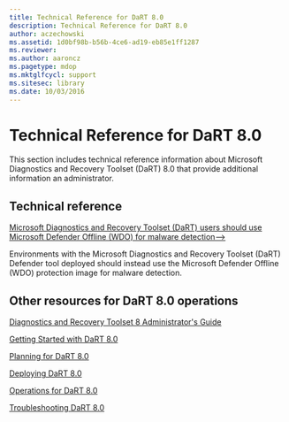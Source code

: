 ```yaml
---
title: Technical Reference for DaRT 8.0
description: Technical Reference for DaRT 8.0
author: aczechowski
ms.assetid: 1d0bf98b-b56b-4ce6-ad19-eb85e1ff1287
ms.reviewer:
ms.author: aaroncz
ms.pagetype: mdop
ms.mktglfcycl: support
ms.sitesec: library
ms.date: 10/03/2016
---
```



# Technical Reference for DaRT 8.0


This section includes technical reference information about Microsoft Diagnostics and Recovery Toolset (DaRT) 8.0 that provide additional information an administrator.

## Technical reference


[Microsoft Diagnostics and Recovery Toolset (DaRT) users should use Microsoft Defender Offline (WDO) for malware detection-->](use-windows-defender-offline-wdo-for-malware-protection-not-dart.md)

 Environments with the Microsoft Diagnostics and Recovery Toolset (DaRT) Defender tool deployed should instead use the Microsoft Defender Offline (WDO) protection image for malware detection.

## Other resources for DaRT 8.0 operations


[Diagnostics and Recovery Toolset 8 Administrator's Guide](index.md)

[Getting Started with DaRT 8.0](getting-started-with-dart-80-dart-8.md)

[Planning for DaRT 8.0](planning-for-dart-80-dart-8.md)

[Deploying DaRT 8.0](deploying-dart-80-dart-8.md)

[Operations for DaRT 8.0](operations-for-dart-80-dart-8.md)

[Troubleshooting DaRT 8.0](troubleshooting-dart-80-dart-8.md)

 

 





